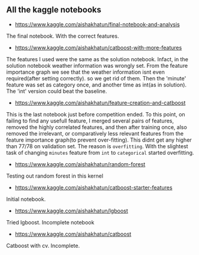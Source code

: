 ## All the kaggle notebooks
- https://www.kaggle.com/aishakhatun/final-notebook-and-analysis

The final notebook. With the correct features.

- https://www.kaggle.com/aishakhatun/catboost-with-more-features

The features I used were the same as the solution notebook. Infact, in the solution notebook weather information was wrongly set. From the feature importance graph we see that the weather information isnt even required(after setting correctly). so we get rid of them. Then the 'minute' feature was set as category once, and another time as int(as in solution). The 'int' version could beat the baseline.

- https://www.kaggle.com/aishakhatun/feature-creation-and-catboost

This is the last notebook just before competition ended. To this point, on failing to find any usefull feature, I merged several pairs of features, removed the highly correlated features, and then after training once, also removed the irrelevant, or comparatively less relevant features from the feature importance graph(to prevent over-fitting). This didnt get any higher than 77/78 on validation set. The reason is `overfitting`. With the slightest task of changing `minutes` feature from `int` to `categorical` started overfitting.

- https://www.kaggle.com/aishakhatun/random-forest

Testing out random forest in this kernel

- https://www.kaggle.com/aishakhatun/catboost-starter-features

Initial notebook.

- https://www.kaggle.com/aishakhatun/lgboost

Tried lgboost. Incomplete notebook

- https://www.kaggle.com/aishakhatun/catboost

Catboost with cv. Incomplete.
